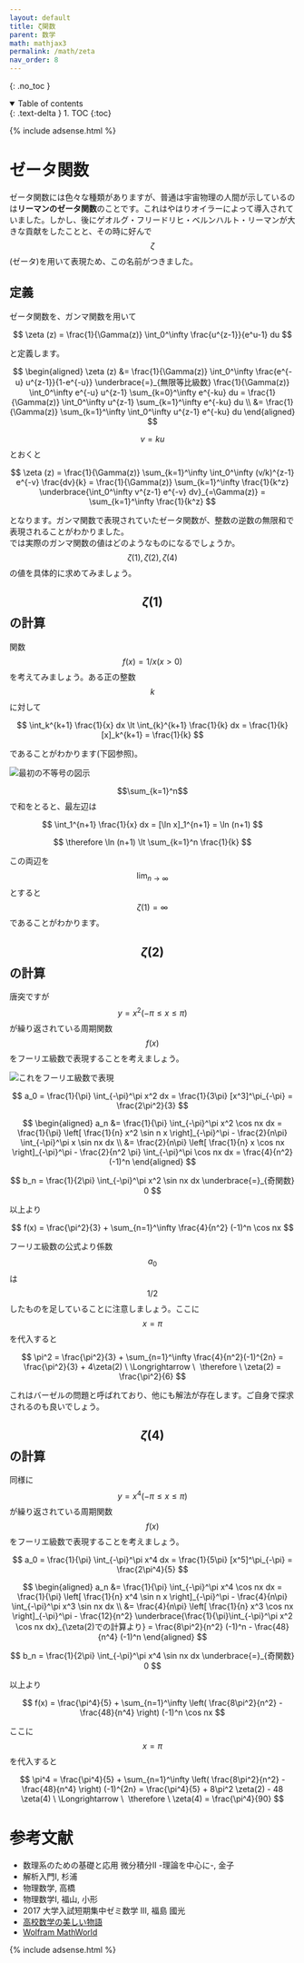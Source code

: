 ```yaml
---
layout: default
title: ζ関数
parent: 数学
math: mathjax3
permalink: /math/zeta
nav_order: 8
---
```


{: .no_toc }

<details open markdown="block">
  <summary>
    Table of contents
  </summary>
  {: .text-delta }
1. TOC
{:toc}
</details>

{% include adsense.html %}

# ゼータ関数

ゼータ関数には色々な種類がありますが、普通は宇宙物理の人間が示しているのは**リーマンのゼータ関数**のことです。これはやはりオイラーによって導入されていました。しかし、後にゲオルグ・フリードリヒ・ベルンハルト・リーマンが大きな貢献をしたことと、その時に好んで$$\zeta$$(ゼータ)を用いて表現ため、この名前がつきました。

## 定義

ゼータ関数を、ガンマ関数を用いて

$$
\zeta (z)
= \frac{1}{\Gamma(z)} \int_0^\infty \frac{u^{z-1}}{e^u-1} du 
$$

と定義します。

$$
\begin{aligned}
\zeta (z) 
&= \frac{1}{\Gamma(z)} \int_0^\infty \frac{e^{-u} u^{z-1}}{1-e^{-u}}
\underbrace{=}_{無限等比級数} \frac{1}{\Gamma(z)} \int_0^\infty e^{-u} u^{z-1} \sum_{k=0}^\infty e^{-ku} du
= \frac{1}{\Gamma(z)} \int_0^\infty u^{z-1} \sum_{k=1}^\infty e^{-ku} du \\
&= \frac{1}{\Gamma(z)} \sum_{k=1}^\infty \int_0^\infty u^{z-1} e^{-ku} du
\end{aligned}
$$

$$v = ku$$とおくと

$$
\zeta (z) 
= \frac{1}{\Gamma(z)} \sum_{k=1}^\infty \int_0^\infty (v/k)^{z-1} e^{-v} \frac{dv}{k} 
= \frac{1}{\Gamma(z)} \sum_{k=1}^\infty \frac{1}{k^z} \underbrace{\int_0^\infty v^{z-1} e^{-v} dv}_{=\Gamma(z)} 
= \sum_{k=1}^\infty \frac{1}{k^z}
$$

となります。ガンマ関数で表現されていたゼータ関数が、整数の逆数の無限和で表現されることがわかりました。  
では実際のガンマ関数の値はどのようなものになるでしょうか。$$\zeta(1), \zeta(2), \zeta(4)$$の値を具体的に求めてみましょう。

## $$\zeta (1)$$の計算

関数$$f(x) = 1/x (x>0)$$を考えてみましょう。ある正の整数$$k$$に対して

$$
\int_k^{k+1} \frac{1}{x} dx \lt \int_{k}^{k+1} \frac{1}{k} dx 
= \frac{1}{k} [x]_k^{k+1} 
= \frac{1}{k}
$$

であることがわかります(下図参照)。

![最初の不等号の図示](/assets/images/math/zeta_1.png)

$$\sum_{k=1}^n$$で和をとると、最左辺は

$$
\int_1^{n+1} \frac{1}{x} dx = [\ln x]_1^{n+1} 
= \ln (n+1)
$$

$$
\therefore \ln (n+1) \lt \sum_{k=1}^n \frac{1}{k}
$$

この両辺を$$\lim_{n\rightarrow \infty}$$とすると$$\zeta(1) = \infty$$であることがわかります。

## $$\zeta (2)$$の計算

唐突ですが$$y=x^2 (-\pi \leq x \leq \pi)$$が繰り返されている周期関数$$f(x)$$をフーリエ級数で表現することを考えましょう。

![これをフーリエ級数で表現](/assets/images/math/zeta_2.png)

$$
a_0 = \frac{1}{\pi} \int_{-\pi}^\pi x^2 dx 
= \frac{1}{3\pi} [x^3]^\pi_{-\pi} 
= \frac{2\pi^2}{3}
$$

$$
\begin{aligned}
a_n 
&= \frac{1}{\pi} \int_{-\pi}^\pi x^2 \cos nx dx 
= \frac{1}{\pi} \left[ \frac{1}{n} x^2 \sin n x \right]_{-\pi}^\pi - \frac{2}{n\pi} \int_{-\pi}^\pi x \sin nx dx \\
&= \frac{2}{n\pi} \left[ \frac{1}{n} x \cos nx \right]_{-\pi}^\pi - \frac{2}{n^2 \pi} \int_{-\pi}^\pi \cos nx dx
= \frac{4}{n^2} (-1)^n
\end{aligned}
$$

$$
b_n 
= \frac{1}{2\pi} \int_{-\pi}^\pi x^2 \sin nx dx 
\underbrace{=}_{奇関数} 0 
$$

以上より

$$
f(x) 
= \frac{\pi^2}{3} + \sum_{n=1}^\infty \frac{4}{n^2} (-1)^n \cos nx
$$

フーリエ級数の公式より係数$$a_0$$は$$1/2$$したものを足していることに注意しましょう。ここに$$x=\pi$$を代入すると

$$
\pi^2 = \frac{\pi^2}{3} + \sum_{n=1}^\infty \frac{4}{n^2}(-1)^{2n}
= \frac{\pi^2}{3} + 4\zeta(2) \ \Longrightarrow \ 
\therefore \ \zeta(2) = \frac{\pi^2}{6}
$$

これはバーゼルの問題と呼ばれており、他にも解法が存在します。ご自身で探求されるのも良いでしょう。

## $$\zeta (4)$$の計算

同様に$$y=x^4 (-\pi \leq x \leq \pi)$$が繰り返されている周期関数$$f(x)$$をフーリエ級数で表現することを考えましょう。

$$
a_0 = \frac{1}{\pi} \int_{-\pi}^\pi x^4 dx 
= \frac{1}{5\pi} [x^5]^\pi_{-\pi} 
= \frac{2\pi^4}{5}
$$

$$
\begin{aligned}
a_n 
&= \frac{1}{\pi} \int_{-\pi}^\pi x^4 \cos nx dx 
= \frac{1}{\pi} \left[ \frac{1}{n} x^4 \sin n x \right]_{-\pi}^\pi - \frac{4}{n\pi} \int_{-\pi}^\pi x^3 \sin nx dx \\
&= \frac{4}{n\pi} \left[ \frac{1}{n} x^3 \cos nx \right]_{-\pi}^\pi - \frac{12}{n^2} \underbrace{\frac{1}{\pi}\int_{-\pi}^\pi x^2 \cos nx dx}_{\zeta(2)での計算より}
= \frac{8\pi^2}{n^2} (-1)^n - \frac{48}{n^4} (-1)^n
\end{aligned}
$$

$$
b_n 
= \frac{1}{2\pi} \int_{-\pi}^\pi x^4 \sin nx dx 
\underbrace{=}_{奇関数} 0 
$$

以上より

$$
f(x) 
= \frac{\pi^4}{5} + \sum_{n=1}^\infty \left( \frac{8\pi^2}{n^2} -\frac{48}{n^4} \right) (-1)^n \cos nx
$$

ここに$$x=\pi$$を代入すると

$$
\pi^4 = \frac{\pi^4}{5} + \sum_{n=1}^\infty \left( \frac{8\pi^2}{n^2} -\frac{48}{n^4} \right) (-1)^{2n}
= \frac{\pi^4}{5} + 8\pi^2 \zeta(2) - 48 \zeta(4) \ \Longrightarrow \ 
\therefore \ \zeta(4) = \frac{\pi^4}{90}
$$

# 参考文献

* 数理系のための基礎と応用 微分積分II -理論を中心に-, 金子
* 解析入門I, 杉浦
* 物理数学, 高橋
* 物理数学I, 福山, 小形
* 2017 大学入試短期集中ゼミ数学 III, 福島 國光
* [高校数学の美しい物語](http://mathtrain.jp/)
* [Wolfram MathWorld](http://mathworld.wolfram.com/)

{% include adsense.html %}